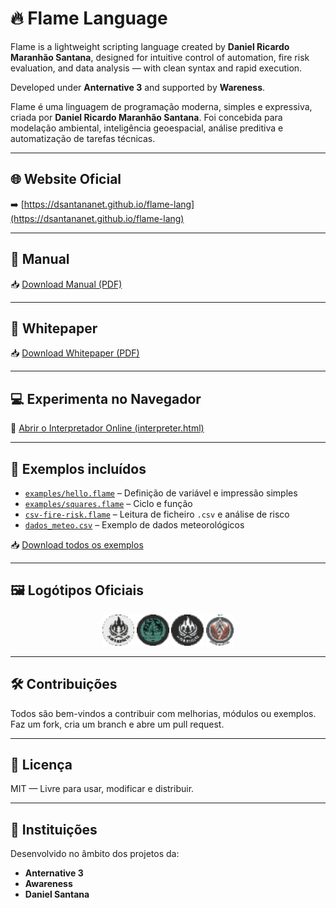 # 🔥 Flame Language

Flame is a lightweight scripting language created by **Daniel Ricardo Maranhão Santana**, designed for intuitive control of automation, fire risk evaluation, and data analysis — with clean syntax and rapid execution.

Developed under **Anternative 3** and supported by **Wareness**.

Flame é uma linguagem de programação moderna, simples e expressiva, criada por **Daniel Ricardo Maranhão Santana**. Foi concebida para modelação ambiental, inteligência geoespacial, análise preditiva e automatização de tarefas técnicas.

---

## 🌐 Website Oficial

➡️ [https://dsantananet.github.io/flame-lang](https://dsantananet.github.io/flame-lang)

---

## 📘 Manual

📥 [Download Manual (PDF)](manual.pdf)

---

## 📄 Whitepaper

📥 [Download Whitepaper (PDF)](flame_whitepaper.pdf)

---

## 💻 Experimenta no Navegador

🚀 [Abrir o Interpretador Online (interpreter.html)](interpreter.html)

---

## 📁 Exemplos incluídos

- [`examples/hello.flame`](examples/hello.flame) – Definição de variável e impressão simples  
- [`examples/squares.flame`](examples/squares.flame) – Ciclo e função  
- [`csv-fire-risk.flame`](csv-fire-risk.flame) – Leitura de ficheiro `.csv` e análise de risco  
- [`dados_meteo.csv`](dados_meteo.csv) – Exemplo de dados meteorológicos

📥 [Download todos os exemplos](https://github.com/dsantananet/flame-lang/archive/refs/heads/main.zip)

---

## 🖼️ Logótipos Oficiais

<p align="center">
  <img src="img/ANT2.png" height="50"/>
  <img src="img/AW2.png" height="50"/>
  <img src="img/ANT3.png" height="50"/>
  <img src="img/AW1.png" height="50"/>
</p>

---

## 🛠️ Contribuições

Todos são bem-vindos a contribuir com melhorias, módulos ou exemplos.  
Faz um fork, cria um branch e abre um pull request.

---

## 📜 Licença

MIT — Livre para usar, modificar e distribuir.

---

## 📣 Instituições

Desenvolvido no âmbito dos projetos da:

- **Anternative 3**  
- **Awareness**
- **Daniel Santana**


